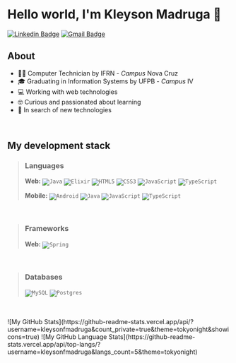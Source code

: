 # Hello world, I'm Kleyson Madruga 👋 #

[![Linkedin Badge](https://img.shields.io/badge/-Kleyson-blue?style=flat&logo=Linkedin&logoColor=white&link=https://www.linkedin.com/in/kleyson-madruga)](https://www.linkedin.com/in/kleyson-madruga/)
[![Gmail Badge](https://img.shields.io/badge/-kleysonfmadruga26@gmail.com-d14836?style=flat&logo=Gmail&logoColor=white&link=mailto:kleysonfmadruga26@gmail.com)](mailto:kleysonfmadruga26@gmail.com)

## About ##

- 👨‍💻 Computer Technician by IFRN - _Campus_ Nova Cruz
- 🎓 Graduating in Information Systems by UFPB - _Campus_ IV
- 💻 Working with web technologies
- 🤓 Curious and passionated about learning
- 👾 In search of new technologies

<br />

## My development stack ##
> ### Languages ###
> **Web:**
> <code><img alt="Java" src="https://img.shields.io/badge/java-%23ED8B00.svg?&style=for-the-badge&logo=java&logoColor=white"/></code>
> <code><img alt="Elixir" src="https://img.shields.io/badge/elixir-%234B275F.svg?style=for-the-badge&logo=elixir&logoColor=white"/></code>
> <code><img alt="HTML5" src="https://img.shields.io/badge/html5-%23E34F26.svg?&style=for-the-badge&logo=html5&logoColor=white"/></code>
> <code><img alt="CSS3" src="https://img.shields.io/badge/css3-%231572B6.svg?&style=for-the-badge&logo=css3&logoColor=white"/></code>
> <code><img alt="JavaScript" src="https://img.shields.io/badge/javascript-%23323330.svg?&style=for-the-badge&logo=javascript&logoColor=%23F7DF1E"/></code>
> <code><img alt="TypeScript" src="https://img.shields.io/badge/typescript-%23007ACC.svg?&style=for-the-badge&logo=typescript&logoColor=white"/></code>
>
> **Mobile:**
> <code><img alt="Android" src="https://img.shields.io/badge/Android-3DDC84?style=for-the-badge&logo=android&logoColor=white"/></code>
> <code><img alt="Java" src="https://img.shields.io/badge/java-%23ED8B00.svg?&style=for-the-badge&logo=java&logoColor=white"/></code>
> <code><img alt="JavaScript" src="https://img.shields.io/badge/javascript-%23323330.svg?&style=for-the-badge&logo=javascript&logoColor=%23F7DF1E"/></code>
> <code><img alt="TypeScript" src="https://img.shields.io/badge/typescript-%23007ACC.svg?&style=for-the-badge&logo=typescript&logoColor=white"/></code>

<br />

> ### Frameworks ###
> **Web:**
> <code><img alt="Spring" src="https://img.shields.io/badge/spring-%236DB33F.svg?&style=for-the-badge&logo=spring&logoColor=white"/></code>

<br />

> ### Databases ###
> <code><img alt="MySQL" src="https://img.shields.io/badge/mysql-%2300f.svg?style=for-the-badge&logo=mysql&logoColor=white"/></code>
> <code><img alt="Postgres" src ="https://img.shields.io/badge/postgres-%23316192.svg?style=for-the-badge&logo=postgresql&logoColor=white"/></code>

<br />
<br />
![My GitHub Stats](https://github-readme-stats.vercel.app/api/?username=kleysonfmadruga&count_private=true&theme=tokyonight&showicons=true)
![My GitHub Language Stats](https://github-readme-stats.vercel.app/api/top-langs/?username=kleysonfmadruga&langs_count=5&theme=tokyonight)
